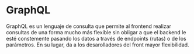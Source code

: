 # GraphQL

GraphQL es un lenguaje de consulta que permite al frontend realizar consultas de una forma mucho más flexible sin obligar a que el backend le esté constemente pasando los datos a través de endpoints (rutas) o de los parámetros.
En su lugar, da a los desarolladores del front mayor flexibilidad.

